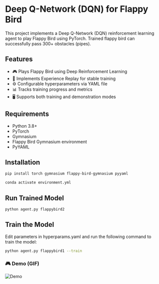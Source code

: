 # Deep Q-Network (DQN) for Flappy Bird

This project implements a Deep Q-Network (DQN) reinforcement learning agent to play Flappy Bird using PyTorch. Trained flappy bird can successfully pass 300+ obstacles (pipes).

## Features
- 🎮 Plays Flappy Bird using Deep Reinforcement Learning
- 🧠 Implements Experience Replay for stable training
- ⚙️ Configurable hyperparameters via YAML file
- 📊 Tracks training progress and metrics
- 🖥️ Supports both training and demonstration modes

## Requirements
- Python 3.8+
- PyTorch
- Gymnasium
- Flappy Bird Gymnasium environment
- PyYAML

## Installation
```bash
pip install torch gymnasium flappy-bird-gymnasium pyyaml
```
```bash
conda activate environment.yml
```
## Run Trained Model
```bash
python agent.py flappybird2
```
## Train the Model
Edit parameters in hyperparams.yaml and run the following command to train the model:
```bash
python agent.py flappybird1 --train
```
### 🎮 Demo (GIF)
![Demo](./demo.gif)
